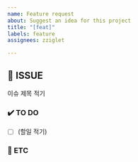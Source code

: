 ```yaml
---
name: Feature request
about: Suggest an idea for this project
title: "[feat]"
labels: feature
assignees: zziglet

---
```


## 📄 ISSUE

이슈 제목 적기

### ✔️ TO DO

- [ ] (할일 적기)

### 📎 ETC
